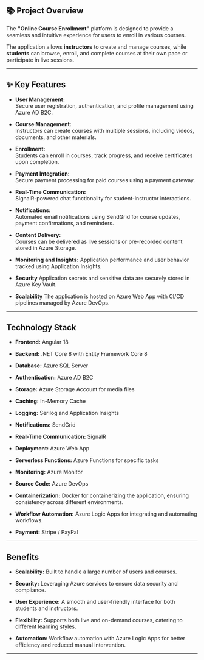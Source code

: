 




## 📚 Project Overview

The **"Online Course Enrollment"** platform is designed to provide a seamless and intuitive experience for users to enroll in various courses.

The application allows **instructors** to create and manage courses, while **students** can browse, enroll, and complete courses at their own pace or participate in live sessions.

---

## ✨ Key Features

- **User Management:**  
  Secure user registration, authentication, and profile management using Azure AD B2C.

- **Course Management:**  
  Instructors can create courses with multiple sessions, including videos, documents, and other materials.

- **Enrollment:**  
  Students can enroll in courses, track progress, and receive certificates upon completion.

- **Payment Integration:**  
  Secure payment processing for paid courses using a payment gateway.

- **Real-Time Communication:**  
  SignalR-powered chat functionality for student-instructor interactions.

- **Notifications:**  
  Automated email notifications using SendGrid for course updates, payment confirmations, and reminders.

- **Content Delivery:**  
  Courses can be delivered as live sessions or pre-recorded content stored in Azure Storage.

- **Monitoring and Insights:**
  Application performance and user behavior tracked using Application Insights.
  
- **Security**
  Application secrets and sensitive data are securely stored in Azure Key Vault.

- **Scalability**
  The application is hosted on Azure Web App with CI/CD pipelines managed by Azure DevOps.

---

## Technology Stack

- **Frontend:** Angular 18

- **Backend:** .NET Core 8 with Entity Framework Core 8

- **Database:** Azure SQL Server

- **Authentication:** Azure AD B2C

- **Storage:** Azure Storage Account for media files

- **Caching:** In-Memory Cache

- **Logging:** Serilog and Application Insights

- **Notifications:** SendGrid

- **Real-Time Communication:** SignalR

- **Deployment:** Azure Web App

- **Serverless Functions:** Azure Functions for specific tasks

- **Monitoring:** Azure Monitor

- **Source Code:** Azure DevOps

- **Containerization:** Docker for containerizing the application, ensuring consistency across different environments.
  
- **Workflow Automation:** Azure Logic Apps for integrating and automating workflows.
  
- **Payment:** Stripe / PayPal

---

## Benefits

- **Scalability:** Built to handle a large number of users and courses.
  
- **Security:** Leveraging Azure services to ensure data security and compliance.
  
- **User Experience:** A smooth and user-friendly interface for both students and instructors.
  
- **Flexibility:** Supports both live and on-demand courses, catering to different learning styles.
  
- **Automation:** Workflow automation with Azure Logic Apps for better efficiency and reduced manual intervention.

---









  
  
